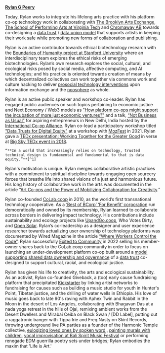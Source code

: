 
**<span style="text-decoration:underline;">Rylan G Peery</span>**

Today, Rylan works to integrate his lifelong arts practice with his platform co-op technology work in collaborating with [The Brooklyn Arts Exchange](https://www.bax.org/), [The School of Performing Arts at Virginia Tech](https://sopa.vt.edu/faculty_staff/theatre-faculty/robert-leonard.html) and [Chromaway AB](https://chromaway.com/) towards co-designing a [data trust](https://theodi.org/insights/explainers/what-is-a-data-trust/) / [data union model](https://dataunions.org/about/) that supports artists in keeping their work safe while promoting new forms of collaboration and publishing. 

Rylan is an active contributor towards ethical biotechnology research with the [Boundaries of Humanity project at Stanford University](https://boundaries.com/) where an interdisciplinary team explores the ethical risks of emerging biotechnologies.  Rylan’s own research explores the social, cultural, and ecological risks posed by social media, affective computing, and AI technologies; and his practice is oriented towards creation of means by which decentralized collectives can work together via commons work and culture hacking to deliver [prosocial technology interventions](https://link.springer.com/chapter/10.1007/978-3-319-15515-9_15) upon information exchange and the [noosphere](https://en.wikipedia.org/wiki/Noosphere) as whole.  


Rylan is an active public speaker and workshop co-leader.  Rylan has engaged public audiences on such topics pertaining to economic justice and Next Economy / Web3 models as ["How platform co-ops might support the incubation of more just economic ventures?"](https://neweconomics.org/uploads/files/Disrupting-Together.pdf) and a talk, [“Not Business as Usual”](https://www.icaap.coop/icanews/young-development-professionals%E2%80%99-meeting-ydpm-marks-its-debut) for aspiring entrepreneurs in New Delhi, India hosted by the [International Co-op Alliance](https://ica.coop/).  Rylan co-lead a participatory workshop titled ["Data Trusts for Digital Equity"](https://www.weforum.org/agenda/2024/01/data-equity-trust/) at a workshop with [MozFest](https://www.mozillafestival.org/en/) in 2021. Rylan gave a [TEDx presentation: Working Together for the Greater Good](https://www.youtube.com/watch?v=iVrpr8WTC4g) in verse at [Big Sky TEDx event in 2018](https://www.ted.com/tedx/events/23554).


    “**In a world that increasingly relies on technology, trusted technical design is fundamental and fundamental to that is data equity.”**[^1]

Rylan's motivation is unique.  Rylan merges collaborative artistic practices with a commitment to spiritual discipline towards engaging open sourcery forces that breathe life into shared visions of a just and harmonious future.   His long history of collaborative work in the arts was documented in the article “[Art Co-ops and the Power of Mobilizing Collaboration for Creativity](https://www.shareable.net/art-co-ops-and-the-power-of-mobilizing-collaboration-for-creativity/).”   


Rylan co-founded [CoLab.coop](http://CoLab.coop) in 2010, as the world’s first transnational technology cooperative.  As a [‘Best of BCorp’ ‘For Benefit’ corporation](https://www.bcorporation.net/en-us/news/blog/best-for-the-world-impact-business-models) run democratically and owned by its membership, Rylan learned to collaborate across borders in delivering impact technology.  His contributions include sustainability and ecology projects like [UpandGo.coop](http://UpandGo.coop), Who Votes Dirty, and [Open Solar](https://www.opensolar.com/).  Rylan’s co-leadership as a designer and user experience researcher towards actualizing user ownership of technology platforms was documented by Wired Magazine in the article [“Where Workers Control the Code”](https://www.wired.com/story/when-workers-control-gig-economy/).  Rylan successfully [Exited to Community](https://opencollective.com/e2c) in 2022 selling his member-owner shares back to the CoLab.coop community in order to focus on launching an under-development platform co-op built around a [model supporting shared data ownership and governance](https://ietresearch.onlinelibrary.wiley.com/doi/full/10.1049/blc2.12062) of a [data trust](https://theodi.org/insights/explainers/what-is-a-data-trust/) co-designed to support cultural, racial, and ecological justice.


Rylan has given his life to creativity, the arts and ecological sustainability. As an activist, Rylan co-founded Giveback, a (too) early cause fundraising platform that precipitated [Kickstarter](https://www.kickstarter.com/?country=US) by linking artist networks to fundraising for causes such as building a music studio for youth in Hunter's Point, Tibetan justice, and the drilling of water wells in Ethiopia.  His love of music goes back to late 90's raving with Aphex Twin and Rabbit in the Moon in the desert of Los Angeles, collaborating with Bhagavan Das at a nada yoga retreat in the hills of Ojai, remixing ambient works from the Desert Dwellers and Mirabai Ceiba on Black Swan / [DD Label], putting out a raggatronic banger with Tippa Irie and Freq Nasty on Skint Records, throwing underground live PA parties as a founder of the Harmonic Temple collective, [eulogizing loved ones by spoken word](https://drive.google.com/file/d/1c7sd3qQYM0ge6s0Biu9HpAzHt1kP4ZCi/view?usp=drive_link),, [painting murals with children](https://www.instagram.com/p/CfFqBQXuv_L/?utm_source=ig_web_copy_link&igsh=MzRlODBiNWFlZA==), [vocal improvisation at Bali Spirit Music Festival](https://www.instagram.com/p/BwB5efRnbha/?utm_source=ig_web_copy_link&igsh=MzRlODBiNWFlZA==) or performing renegade EDM guerrilla poetry sets under bridges; Rylan embodies the maxim that 'Life is Art.' 

[^1]: World Economic Forum, “Why data equity plays a crucial role in establishing trust in the tech era,” January 11, 2024. [https://www.weforum.org/agenda/2024/01/data-equity-trust/](https://www.weforum.org/agenda/2024/01/data-equity-trust/)
